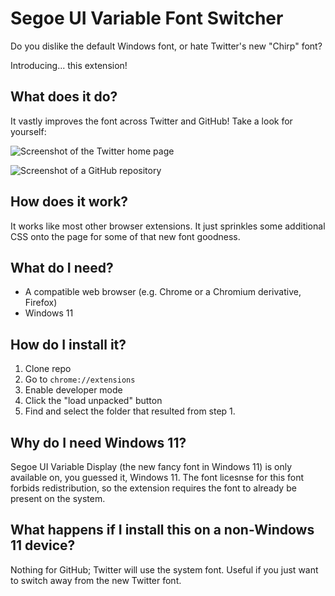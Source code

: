 # Segoe UI Variable Font Switcher
Do you dislike the default Windows font, or hate Twitter's new "Chirp" font?

Introducing... this extension!

## What does it do?
It vastly improves the font across Twitter and GitHub! Take a look for yourself:

![Screenshot of the Twitter home page](https://i.imgur.com/dyNqrJ2.png)

![Screenshot of a GitHub repository](https://i.imgur.com/LBdv2Ha.png)

## How does it work?
It works like most other browser extensions. It just sprinkles some additional CSS onto the page for some of that new font goodness.

## What do I need?
- A compatible web browser (e.g. Chrome or a Chromium derivative, Firefox)
- Windows 11

## How do I install it?
1. Clone repo
2. Go to `chrome://extensions`
3. Enable developer mode
4. Click the "load unpacked" button
5. Find and select the folder that resulted from step 1.

## Why do I need Windows 11?
Segoe UI Variable Display (the new fancy font in Windows 11) is only available on, you guessed it, Windows 11. The font licesnse for this font forbids redistribution, so the extension requires the font to already be present on the system.

## What happens if I install this on a non-Windows 11 device?
Nothing for GitHub; Twitter will use the system font. Useful if you just want to switch away from the new Twitter font.
